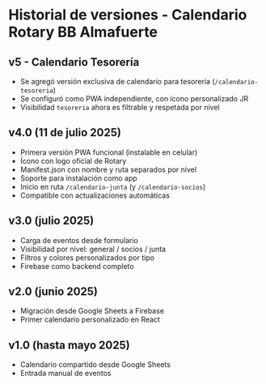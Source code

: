 # Historial de versiones - Calendario Rotary BB Almafuerte

## v5 - Calendario Tesorería
- Se agregó versión exclusiva de calendario para tesorería (`/calendario-tesoreria`)
- Se configuró como PWA independiente, con ícono personalizado JR
- Visibilidad `tesoreria` ahora es filtrable y respetada por nivel

## v4.0 (11 de julio 2025)
- Primera versión PWA funcional (instalable en celular)
- Ícono con logo oficial de Rotary
- Manifest.json con nombre y ruta separados por nivel
- Soporte para instalación como app
- Inicio en ruta `/calendario-junta` (y `/calendario-socios`)
- Compatible con actualizaciones automáticas

## v3.0 (julio 2025)
- Carga de eventos desde formulario
- Visibilidad por nivel: general / socios / junta
- Filtros y colores personalizados por tipo
- Firebase como backend completo

## v2.0 (junio 2025)
- Migración desde Google Sheets a Firebase
- Primer calendario personalizado en React

## v1.0 (hasta mayo 2025)
- Calendario compartido desde Google Sheets
- Entrada manual de eventos
